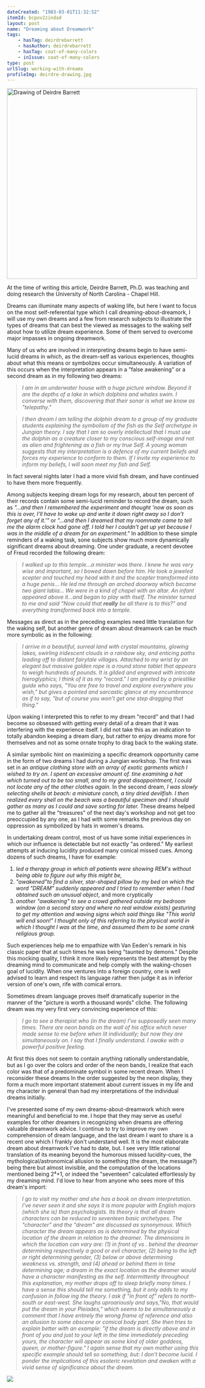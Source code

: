 ```yaml
---
dateCreated: "1983-03-01T11:32:52"
itemId: bcpov2zindad
layout: post
name: "Dreaming about Dreamwork"
tags:
    - hasTag: deirdrebarrett
    - hasAuthor: deirdrebarrett
    - hasTag: coat-of-many-colors
    - inIssue: coat-of-many-colors
type: post
urlSlug: working-with-dreams
profileImg: deirdre-drawing.jpg
---
```


<img src="../images/deirdre-drawing.jpg" alt="Drawing of Deirdre Barrett" width="500" height="auto"/><!--nopreview--><div class="caption">At the time of writing this article, Deirdre Barrett, Ph.D. was teaching and doing research the University of North Carolina - Chapel Hill.</div><!--/nopreview-->

Dreams can illuminate many aspects of waking life, but here I want to focus on the most self-referential type which I call dreaming-about-dreamork, I will use my own dreams and a few from research subjects to illustrate the types of dreams that can best the viewed as messages to the waking self about how to utilize dream experience. Some of them served to overcome major impasses in ongoing dreamwork.

Many of us who are involved in interpreting dreams begin to have semi-lucid dreams in which, as the dream-self as various experiences, thoughts about what this means or symbolizes occur simultaneously. A variation of this occurs when the interpretation appears in a "false awakening" or a second dream as in my following two dreams:

> _I am in an underwater house with a huge picture window. Beyond it are the depths of a lake in which dolphins and whales swim. I converse with them, discovering that their sonar is what we know as "telepathy."_

> _I then dream I am telling the dolphin dream to a group of my graduate students explaining the symbolism of the fish as the Self archetype in Jungian theory. I say that I am so overly intellectual that I must use the dolphin as a creature closer to my conscious self-image and not as alien and frightening as a fish or my true Self. A young woman suggests that my interpretation is a defence of my current beliefs and forces my experience to conform to them. If I invite my experience to inform my beliefs, I will soon meet my fish and Self._

In fact several nights later I had a more vivid fish dream, and have continued to have them more frequently.

Among subjects keeping dream logs for my research, about ten percent of their records contain some semi-lucid reminder to record the dream, such as _"...and then I remembered the experiment and thought 'now as soon as this is over, I'll have to wake up and write it down right away so I don't forget any of it.'"_ or _"...and then I dreamed that my roommate came to tell me the alarm clock had gone off. I told her I couldn't get up yet because I was in the middle of a dream for an experiment."_ In addition to these simple reminders of a waking task, sone subjects show much more dynamically significant dreams about dreaming. One under graduate, a recent devotee of Freud recorded the following dream:

> _I walked up to this temple...a minister was there. I knew he was very wise and important, so I bowed down before him. He took a jeweled scepter and touched my head with it and the scepter transformed into a huge penis... He led me through an arched doorway which became two giant labia... We were in a kind of chapel with an altar. An infant appeared above it...and began to play with itself. The minister turned to me and said "Now could that **really** be all there is to this?" and everything transformed back into a temple._

Messages as direct as in the preceding examples need little translation for the waking self, but another genre of dream about dreamwork can be much more symbolic as in the following:

> _I arrive in a beautiful, surreal land with crystal mountains, glowing lakes, swirling iridescent clouds in a rainbow sky, and enticing paths leading off to distant fairytale villages. Attached to my wrist by an elegant but massive golden rope is a round stone tablet that appears to weigh hundreds of pounds. It is gilded and engraved with intricate hieroglyphics; I think of it as my "record." I am greeted by a priestlike guide who says, "You are free to travel and explore everywhere you wish," but gives a pointed and sarcastic glance at my encumbrance as if to say, "but of course you won't get one step dragging that thing."_

Upon waking I interpreted this to refer to my dream "record" and that I had become so obsessed with getting every detail of a dream that it was interfering with the experience itself. I did not take this as an indication to totally abandon keeping a dream diary, but rather to enjoy dreams more for themselves and not as some ornate trophy to drag back to the waking state.

A similar symbolic hint on maximizing a specific dreamork opportunity came in the form of two dreams I had during a Jungian workshop. The first was set in an _antique clothing store with an array of exotic garments which I wished to try on. I spent an excessive amount of. tine examining a hat which turned out to be too small, and to my great disappointment, I could not locate any of the other clothes again._ In the second dream, _I was slowly selecting shells at beach: a miniature conch, a tiny dried devilfish. I then realized every shell on the beach was a beautiful specimen and I should gather as many as I could and save sorting for later._ These dreams helped me to gather all the "treasures" of the next day's workshop and not get too preoccupied by any one, as I had with some remarks the previous day on oppression as symbolized by hats in women's dreams.

In undertaking dream control, most of us have some initial experiences in which our influence is detectable but not exactly "as ordered." My earliest attempts at inducing lucidity produced many conical missed cues. Among dozens of such dreams, I have for example:

1. _led a therapy group in which all patients were showing REM's without being able to figure out why this might be,_
2. _"awakened"to find a silver, star-shaped pillow by my bed on which the word "DREAM" suddenly appeared and I tried to remember when $I$ had obtained such an unusual object_, and more cryptically
3. _another "awakening" to see a crowd gathered outside my bedroom window (on a second story and where no real window exists) gesturing to get my attention and waving signs which said things like "This world will end soon!" I thought only of this referring to the physical world in which I thought I was at the time, and assumed them to be some crank religious group._

Such experiences help me to empathize with Van Eeden's remark in his classic paper that at such times he was being "taunted by demons." Despite this mocking quality, I think it more likely represents the best attempt by the dreaming mind to communicate and help comply with the waking-chosen goal of lucidity. When one ventures into a foreign country, one is well advised to learn and respect its language rather then judge it as in inferior version of one's own, rife with comical errors.

Sometimes dream language proves itself dramatically superior in the manner of the "picture is worth a thousand words" cliche. The following dream was my very first very convincing experience of this:

> _I go to see a therapist who (in the dream) I've supposedly seen many times. There are neon bands on the wall of his office which never made sense to me before when lit individually; but now they are simultaneously on. I say that I finally understand. I awake with a powerful positive feeling._

At first this does not seem to contain anything rationally understandable, but as I go over the colors and order of the neon bands, I realize that each color was that of a predominate symbol in some recent dream. When I reconsider these dreams In the order suggested by the neon display, they form a much more important statement about current issues in my life and my character in general than had my interpretations of the individual dreams initially.

I've presented some of my own dreams-about-dreamwork which were meaningful and beneficial to me. I hope that they may serve as useful examples for other dreamers in recognizing when dreams are offering valuable dreamwork advice. I continue to try to improve my own comprehension of dream language, and the last dream I want to share is a recent one which I frankly don't understand well. It is the most elaborate dream about dreamwork I've had to date, but. I see very little rational translation of its meaning beyond the humorous missed lucidity-cues, the mythological/astronomical allusion to something (the dream, the message?) being there but almost invisible, and the computation of the locations mentioned being 2⁴+1, or indeed the "seventeen" calculated effortlessly by my dreaming mind. I'd love to hear
from anyone who sees more of this dream's import:

> _I go to visit my mother and she has a book on dream interpretation. I've never seen it and she says it is more popular with English majors (which she is) than psychologists. Its theory is that all dream characters can be reduced to seventeen basic archetypes. The "character" and the "dream" are discussed as synonymous. Which character the dream appears as is determined by the physical location of the dream in relation to the dreamer. The dimensions in which the location can vary are: (1) in front of vs . behind the dreamer determining respectively a good or evil character, (2) being to the left or right determining gender, (3) below or above determining weakness vs. strength, and (4) ahead or behind them in time determining age; a dream in the exact location as the dreamer would have a character manifesting as the self. Intermittently throughout this explanation, my mother drops off to sleep briefly many times. I have a sense this should tell me something, but it only adds to my confusion in follow ing the theory. I ask if "in front of" refers to north-south or east-west. She laughs uproariously and says,"No, that would put the dream in your Pleiades," which seems to be simultaneously a comment that I have entirely the wrong frame of reference and also an allusion to some obscene or comical body part. She then tries to explain better with an example: "if the dream is directly above and in front of you and just to your left in the time immediately preceding yours, the character will appear as some kind of older goddess, queen, or mother-figure." I again sense that my own mother using this specific example should tell so something, but: I don't become lucid. I ponder the implications of this esoteric revelation and awaken with a vivid sense of significance about the dream._

![](https://cdn.mathpix.com/cropped/2024_05_01_3401056629b014ef5b07g-035.jpg?height=610&width=1264&top_left_y=1338&top_left_x=315)
